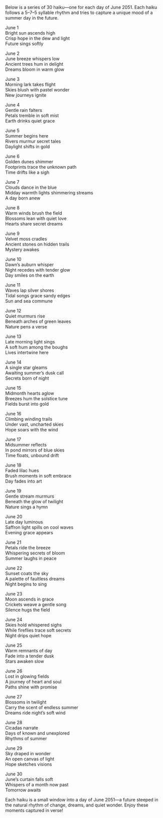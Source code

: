 Below is a series of 30 haiku—one for each day of June 2051. Each haiku follows a 5–7–5 syllable rhythm and tries to capture a unique mood of a summer day in the future.

June 1  
Bright sun ascends high  
Crisp hope in the dew and light  
Future sings softly  

June 2  
June breeze whispers low  
Ancient trees hum in delight  
Dreams bloom in warm glow  

June 3  
Morning lark takes flight  
Skies blush with pastel wonder  
New journeys ignite  

June 4  
Gentle rain falters  
Petals tremble in soft mist  
Earth drinks quiet grace  

June 5  
Summer begins here  
Rivers murmur secret tales  
Daylight shifts in gold  

June 6  
Golden dunes shimmer  
Footprints trace the unknown path  
Time drifts like a sigh  

June 7  
Clouds dance in the blue  
Midday warmth lights shimmering streams  
A day born anew  

June 8  
Warm winds brush the field  
Blossoms lean with quiet love  
Hearts share secret dreams  

June 9  
Velvet moss cradles  
Ancient stones on hidden trails  
Mystery awakes  

June 10  
Dawn’s auburn whisper  
Night recedes with tender glow  
Day smiles on the earth  

June 11  
Waves lap silver shores  
Tidal songs grace sandy edges  
Sun and sea commune  

June 12  
Quiet murmurs rise  
Beneath arches of green leaves  
Nature pens a verse  

June 13  
Late morning light sings  
A soft hum among the boughs  
Lives intertwine here  

June 14  
A single star gleams  
Awaiting summer’s dusk call  
Secrets born of night  

June 15  
Midmonth hearts aglow  
Breezes hum the solstice tune  
Fields burst into gold  

June 16  
Climbing winding trails  
Under vast, uncharted skies  
Hope soars with the wind  

June 17  
Midsummer reflects  
In pond mirrors of blue skies  
Time floats, unbound drift  

June 18  
Faded lilac hues  
Brush moments in soft embrace  
Day fades into art  

June 19  
Gentle stream murmurs  
Beneath the glow of twilight  
Nature sings a hymn  

June 20  
Late day luminous  
Saffron light spills on cool waves  
Evening grace appears  

June 21  
Petals ride the breeze  
Whispering secrets of bloom  
Summer laughs in peace  

June 22  
Sunset coats the sky  
A palette of faultless dreams  
Night begins to sing  

June 23  
Moon ascends in grace  
Crickets weave a gentle song  
Silence hugs the field  

June 24  
Skies hold whispered sighs  
While fireflies trace soft secrets  
Night drips quiet hope  

June 25  
Warm remnants of day  
Fade into a tender dusk  
Stars awaken slow  

June 26  
Lost in glowing fields  
A journey of heart and soul  
Paths shine with promise  

June 27  
Blossoms in twilight  
Carry the scent of endless summer  
Dreams ride night’s soft wind  

June 28  
Cicadas narrate  
Days of known and unexplored  
Rhythms of summer  

June 29  
Sky draped in wonder  
An open canvas of light  
Hope sketches visions  

June 30  
June’s curtain falls soft  
Whispers of a month now past  
Tomorrow awaits  

Each haiku is a small window into a day of June 2051—a future steeped in the natural rhythm of change, dreams, and quiet wonder. Enjoy these moments captured in verse!
